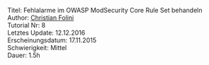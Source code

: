 Titel: Fehlalarme im OWASP ModSecurity Core Rule Set behandeln  
Author: <a href="mailto:christian.folini@netnea.com">Christian Folini</a>  
Tutorial Nr: 8  
Letztes Update: 12.12.2016  
Erscheinungsdatum: 17.11.2015  
Schwierigkeit: Mittel  
Dauer: 1.5h  
